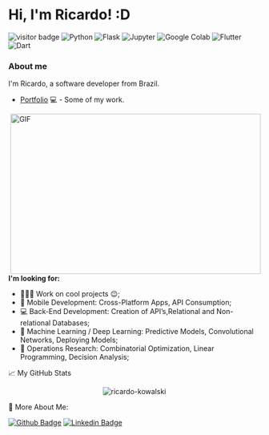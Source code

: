 



# Hi, I'm Ricardo! :D   



<!--
<img src="https://komarev.com/ghpvc/?username=ricardo-kowalski&color=brightgreen" alt="ricardo-kowalski" /> 
-->
<img src="https://visitor-badge.glitch.me/badge?page_id=ricardo-kowalski" alt="visitor badge"/> <img src="https://img.shields.io/badge/-Python-3776AB?logo=python&logoColor=white&labelColor=3776AB" alt="Python" /> <img src="https://img.shields.io/badge/-Flask-000000?logo=flask&logoColor=white&labelColor=000000" alt="Flask" /> <img src="https://img.shields.io/badge/-Jupyter-F37626?logo=jupyter&logoColor=white&labelColor=F37626" alt="Jupyter" />  <img src="https://img.shields.io/badge/-Google Colab-F9AB00?logo=google-colab&logoColor=white&labelColor=F9AB00" alt="Google Colab" />  <img src="https://img.shields.io/badge/-Flutter-02569B?logo=flutter&logoColor=white&labelColor=02569B" alt="Flutter" /> <img src="https://img.shields.io/badge/-Dart-0175C2?logo=dart&logoColor=white&labelColor=0175C2" alt="Dart" /> 
<!--
<img src="https://img.shields.io/badge/-C-A8B9CC?logo=c&logoColor=white&labelColor=A8B9CC" alt="C" /> 
<img src="https://img.shields.io/badge/-C++-00599C?logo=c%2B%2B&logoColor=white&labelColor=00599C" alt="C++" /> 
-->

### About me
I'm Ricardo,  a software developer from Brazil.

- [Portfolio](https://sites.google.com/view/ricardo-kowalski) 💻 - Some of my work.

<!--
**Languages and Tools:**  

<code><img height="40" src="https://raw.githubusercontent.com/github/explore/80688e429a7d4ef2fca1e82350fe8e3517d3494d/topics/flutter/flutter.png"></code>
<code><img height="40" src="https://raw.githubusercontent.com/github/explore/80688e429a7d4ef2fca1e82350fe8e3517d3494d/topics/flask/flask.png"></code>
<code><img height="40" src="https://raw.githubusercontent.com/github/explore/80688e429a7d4ef2fca1e82350fe8e3517d3494d/topics/tensorflow/tensorflow.png"></code>
<code><img height="40" src="https://raw.githubusercontent.com/github/explore/5c058a388828bb5fde0bcafd4bc867b5bb3f26f3/topics/graphql/graphql.png"></code>
<code><img height="40" src="https://raw.githubusercontent.com/github/explore/80688e429a7d4ef2fca1e82350fe8e3517d3494d/topics/nodejs/nodejs.png"></code>
<code><img height="40" src="https://raw.githubusercontent.com/github/explore/80688e429a7d4ef2fca1e82350fe8e3517d3494d/topics/cpp/cpp.png"></code>
<code><img height="40" src="https://raw.githubusercontent.com/github/explore/80688e429a7d4ef2fca1e82350fe8e3517d3494d/topics/python/python.png"></code>
<code><img height="40" src="https://raw.githubusercontent.com/github/explore/80688e429a7d4ef2fca1e82350fe8e3517d3494d/topics/mysql/mysql.png"></code>
<code><img height="40" src="https://raw.githubusercontent.com/github/explore/80688e429a7d4ef2fca1e82350fe8e3517d3494d/topics/firebase/firebase.png"></code>
<code><img height="40" src="https://raw.githubusercontent.com/github/explore/80688e429a7d4ef2fca1e82350fe8e3517d3494d/topics/git/git.png"></code>

<br />
-->

  <img align="right" alt="GIF" src="https://media.giphy.com/media/xT9IgzoKnwFNmISR8I/giphy.gif" width="500" height="320" />
  
**I'm looking for:**

- 👨🏽‍💻 Work on cool projects :wink:;
- :iphone: Mobile Development: Cross-Platform Apps, API Consumption;
- :computer: Back-End Development: Creation of API’s,Relational and Non-relational Databases; 
- :robot: Machine Learning / Deep Learning: Predictive Models, Convolutional Networks, Deploying Models;
- :wrench: Operations Research: Combinatorial Optimization, Linear Programming, Decision Analysis;


📈 My GitHub Stats

<p align="center"> 
<img src="https://github-readme-stats.vercel.app/api?username=ricardo-kowalski&show_icons=true&theme=dracula" alt="ricardo-kowalski"/>


 :boy: More About Me:
 
[![Github Badge](https://img.shields.io/badge/-Github-000?style=flat-square&logo=Github&logoColor=white&link=https://github.com/fagnerpsantos)](https://github.com/ricardo-kowalski)
[![Linkedin Badge](https://img.shields.io/badge/-LinkedIn-blue?style=flat-square&logo=Linkedin&logoColor=white&link=https://www.linkedin.com/in/fagnerpsantos/)](https://www.linkedin.com/in/ricardo-alves-39099a139/)


